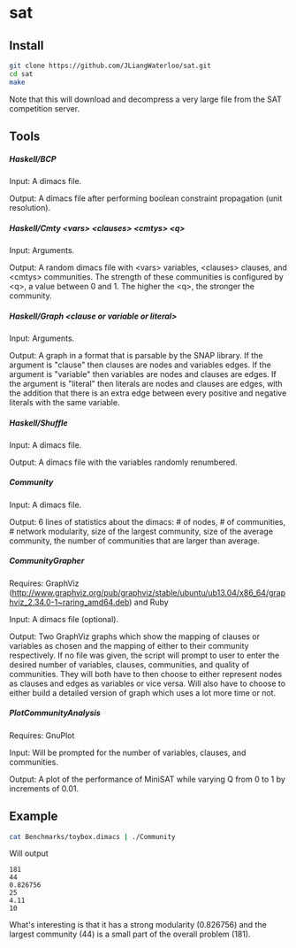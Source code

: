 sat
===

Install
-------
```bash
git clone https://github.com/JLiangWaterloo/sat.git
cd sat
make
```
Note that this will download and decompress a very large file from the SAT competition server.

Tools
-----
##### Haskell/BCP
Input: A dimacs file.

Output: A dimacs file after performing boolean constraint propagation (unit resolution).

##### Haskell/Cmty \<vars> \<clauses> \<cmtys> \<q>
Input: Arguments.

Output: A random dimacs file with \<vars> variables, \<clauses> clauses, and \<cmtys> communities. The strength of these communities is configured by \<q>, a value between 0 and 1. The higher the \<q>, the stronger the community.

##### Haskell/Graph \<clause or variable or literal>
Input: Arguments.

Output: A graph in a format that is parsable by the SNAP library. If the argument is "clause" then clauses are nodes and variables edges. If the argument is "variable" then variables are nodes and clauses are edges. If the argument is "literal" then literals are nodes and clauses are edges, with the addition that there is an extra edge between every positive and negative literals with the same variable.

##### Haskell/Shuffle
Input: A dimacs file.

Output: A dimacs file with the variables randomly renumbered.

##### Community
Input: A dimacs file.

Output: 6 lines of statistics about the dimacs: # of nodes, # of communities, # network modularity, size of the largest community, size of the average community, the number of communities that are larger than average.

##### CommunityGrapher
Requires: GraphViz (http://www.graphviz.org/pub/graphviz/stable/ubuntu/ub13.04/x86_64/graphviz_2.34.0-1~raring_amd64.deb) and Ruby

Input: A dimacs file (optional).

Output: Two GraphViz graphs which show the mapping of clauses or variables as chosen and the mapping of either to their community respectively. If no file was given, the script will prompt to user to enter the desired number of variables, clauses, communities, and quality of communities. They will both have to then choose to either represent nodes as clauses and edges as variables or vice versa. Will also have to choose to either build a detailed version of graph which uses a lot more time or not.

##### PlotCommunityAnalysis
Requires: GnuPlot

Input: Will be prompted for the number of variables, clauses, and communities.

Output: A plot of the performance of MiniSAT while varying Q from 0 to 1 by increments of 0.01.

Example
-------
```bash
cat Benchmarks/toybox.dimacs | ./Community
```
Will output
```
181
44
0.826756
25
4.11
10
```
What's interesting is that it has a strong modularity (0.826756) and the largest community (44) is a small part of the overall problem (181).
